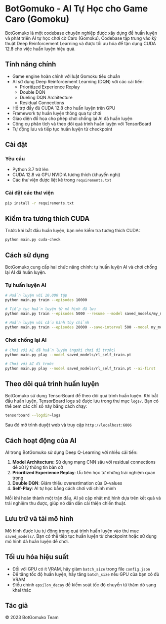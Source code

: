 # BotGomuko - AI Tự Học cho Game Caro (Gomoku)

BotGomuko là một codebase chuyên nghiệp được xây dựng để huấn luyện và phát triển AI tự học chơi cờ Caro (Gomoku). Codebase tập trung vào kỹ thuật Deep Reinforcement Learning và được tối ưu hóa để tận dụng CUDA 12.8 cho việc huấn luyện hiệu quả.

## Tính năng chính

- Game engine hoàn chỉnh với luật Gomoku tiêu chuẩn
- AI sử dụng Deep Reinforcement Learning (DQN) với các cải tiến:
  - Prioritized Experience Replay
  - Double DQN
  - Dueling DQN Architecture
  - Residual Connections
- Hỗ trợ đầy đủ CUDA 12.8 cho huấn luyện trên GPU
- Framework tự huấn luyện thông qua tự chơi
- Giao diện đồ họa cho phép chơi chống lại AI đã huấn luyện
- Công cụ phân tích và theo dõi quá trình huấn luyện với TensorBoard
- Tự động lưu và tiếp tục huấn luyện từ checkpoint

## Cài đặt

### Yêu cầu

- Python 3.7 trở lên
- CUDA 12.8 và GPU NVIDIA tương thích (khuyến nghị)
- Các thư viện được liệt kê trong `requirements.txt`

### Cài đặt các thư viện

```bash
pip install -r requirements.txt
```

## Kiểm tra tương thích CUDA

Trước khi bắt đầu huấn luyện, bạn nên kiểm tra tương thích CUDA:

```bash
python main.py cuda-check
```

## Cách sử dụng

BotGomuko cung cấp hai chức năng chính: tự huấn luyện AI và chơi chống lại AI đã huấn luyện.

### Tự huấn luyện AI

```bash
# Huấn luyện với 10,000 tập
python main.py train --episodes 10000

# Tiếp tục huấn luyện từ mô hình đã lưu
python main.py train --episodes 5000 --resume --model saved_models/my_model.pt

# Huấn luyện với cấu hình tùy chỉnh
python main.py train --episodes 20000 --save-interval 500 --model my_models/advanced_ai.pt
```

### Chơi chống lại AI

```bash
# Chơi với AI đã huấn luyện (người chơi đi trước)
python main.py play --model saved_models/rl_self_train.pt

# Chơi với AI đi trước
python main.py play --model saved_models/rl_self_train.pt --ai-first
```

## Theo dõi quá trình huấn luyện

BotGomuko sử dụng TensorBoard để theo dõi quá trình huấn luyện. Khi bắt đầu huấn luyện, TensorBoard logs sẽ được lưu trong thư mục `logs/`. Bạn có thể xem các chỉ số này bằng cách chạy:

```bash
tensorboard --logdir=logs
```

Sau đó mở trình duyệt web và truy cập `http://localhost:6006`

## Cách hoạt động của AI

AI trong BotGomuko sử dụng Deep Q-Learning với nhiều cải tiến:

1. **Model Architecture**: Sử dụng mạng CNN sâu với residual connections để xử lý thông tin bàn cờ
2. **Prioritized Experience Replay**: Ưu tiên học từ những trải nghiệm quan trọng
3. **Double DQN**: Giảm thiểu overestimation của Q-values
4. **Self-Play**: AI tự học bằng cách chơi với chính mình

Mỗi khi hoàn thành một trận đấu, AI sẽ cập nhật mô hình dựa trên kết quả và trải nghiệm thu được, giúp nó dần dần cải thiện chiến thuật.

## Lưu trữ và tải mô hình

Mô hình được lưu tự động trong quá trình huấn luyện vào thư mục `saved_models/`. Bạn có thể tiếp tục huấn luyện từ checkpoint hoặc sử dụng mô hình đã huấn luyện để chơi.

## Tối ưu hóa hiệu suất

- Đối với GPU có ít VRAM, hãy giảm `batch_size` trong file `config.json`
- Để tăng tốc độ huấn luyện, hãy tăng `batch_size` nếu GPU của bạn có đủ VRAM
- Điều chỉnh `epsilon_decay` để kiểm soát tốc độ chuyển từ thăm dò sang khai thác

## Tác giả

© 2023 BotGomuko Team
